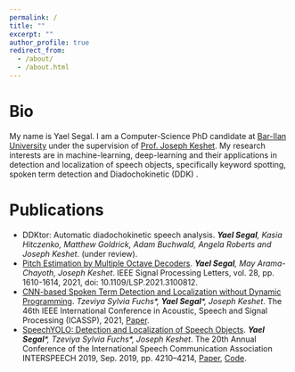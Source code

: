 ```yaml
---
permalink: /
title: ""
excerpt: ""
author_profile: true
redirect_from: 
  - /about/
  - /about.html
---
```


Bio
====
My name is Yael Segal. I am a Computer-Science PhD candidate at [Bar-Ilan University](https://www1.biu.ac.il/)
under the supervision of [Prof. Joseph Keshet](https://u.cs.biu.ac.il/~jkeshet/). My research interests are in
machine-learning, deep-learning and their applications in detection and localization of speech objects, specifically keyword spotting, spoken term detection and Diadochokinetic (DDK) .

Publications
====
- DDKtor: Automatic diadochokinetic speech analysis. _**Yael Segal**, Kasia Hitczenko, Matthew Goldrick, Adam Buchwald, Angela Roberts and Joseph Keshet_. (under review).
- [Pitch Estimation by Multiple Octave Decoders](https://ieeexplore.ieee.org/document/9501499). _**Yael Segal**, May Arama-Chayoth, Joseph Keshet_. IEEE Signal Processing Letters, vol. 28, pp. 1610-1614, 2021, doi: 10.1109/LSP.2021.3100812.
- [CNN-based Spoken Term Detection and Localization without Dynamic Programming](https://arxiv.org/pdf/2103.05468.pdf). _Tzeviya Sylvia Fuchs*, **Yael Segal***, Joseph Keshet_.  The 46th IEEE International Conference in Acoustic, Speech and Signal Processing (ICASSP), 2021, [Paper](https://arxiv.org/pdf/2103.05468.pdf).
- [SpeechYOLO: Detection and Localization of Speech Objects](https://arxiv.org/pdf/1904.07704.pdf). _**Yael Segal***, Tzeviya Sylvia Fuchs*, Joseph Keshet_.  The 20th Annual Conference of the International Speech Communication Association INTERSPEECH 2019, Sep. 2019, pp. 4210–4214, [Paper](https://arxiv.org/pdf/1904.07704.pdf), [Code](https://github.com/MLSpeech/speech_yolo).
